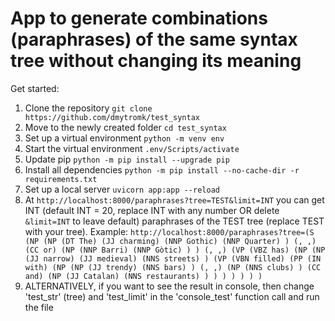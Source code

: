 # App to generate combinations (paraphrases) of the same syntax tree without changing its meaning
Get started: 

1. Clone the repository `git clone https://github.com/dmytromk/test_syntax`
2. Move to the newly created folder `cd test_syntax`
3. Set up a virtual environment `python -m venv env`
4. Start the virtual environment `.env/Scripts/activate`
5. Update pip `python -m pip install --upgrade pip`
6. Install all dependencies `python -m pip install --no-cache-dir -r requirements.txt`
7. Set up a local server `uvicorn app:app --reload`
8. At `http://localhost:8000/paraphrases?tree=TEST&limit=INT` you can get INT (default INT = 20, replace INT with any number OR delete `&limit=INT` to leave default) paraphrases of the TEST tree (replace TEST with your tree). 
Example: `http://localhost:8000/paraphrases?tree=(S (NP (NP (DT The) (JJ charming) (NNP Gothic) (NNP Quarter) ) (, ,) (CC or) (NP (NNP Barri) (NNP Gòtic) ) ) (, ,) (VP (VBZ has) (NP (NP (JJ narrow) (JJ medieval) (NNS streets) ) (VP (VBN filled) (PP (IN with) (NP (NP (JJ trendy) (NNS bars) ) (, ,) (NP (NNS clubs) ) (CC and) (NP (JJ Catalan) (NNS restaurants) ) ) ) ) ) ) )`
9. ALTERNATIVELY, if you want to see the result in console, then change 'test_str' (tree) and 'test_limit' in the 'console_test' function call and run the file
